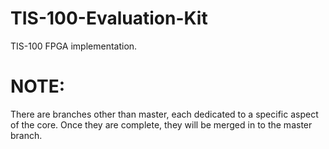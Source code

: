 # TIS-100-Evaluation-Kit
TIS-100 FPGA implementation.

# NOTE:
There are branches other than master, each dedicated to a specific aspect of the core.
Once they are complete, they will be merged in to the master branch.
